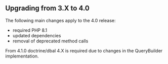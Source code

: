 
## Upgrading from 3.X to 4.0

The following main changes apply to the 4.0 release:

 * required PHP 8.1
 * updated dependencies
 * removal of deprecated method calls

From 4.1.0 doctrine/dbal 4.X is required due to changes in the QueryBuilder implementation.
